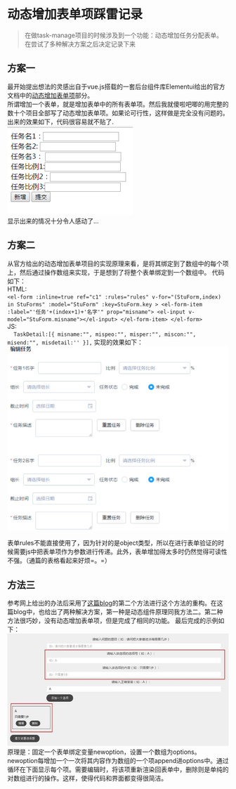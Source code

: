 # 动态增加表单项踩雷记录

> 在做task-manage项目的时候涉及到一个功能：动态增加任务分配表单。在尝试了多种解决方案之后决定记录下来

## 方案一  
 最开始提出想法的灵感出自于vue.js搭载的一套后台组件库Elementui给出的官方文档中的[动态增加表单项](http://element.eleme.io/#/zh-CN/component/form#dong-tai-zeng-jian-biao-dan-xiang)部分。   
所谓增加一个表单，就是增加表单中的所有表单项。然后我就傻啦吧唧的用完整的数十个项目全部写了动态增加表单项。如果论可行性，这样做是完全没有问题的。出来的效果如下，代码很容易就不贴了.  
![图片](./pictures/One.PNG)  
显示出来的情况十分令人感动了...

## 方案二
从官方给出的动态增加表单项目的实现原理来看，是将其绑定到了数组中的每个项上，然后通过操作数组来实现，于是想到了将整个表单绑定到一个数组中。
代码如下：  
HTML:  
`
	<el-form
    :inline=true
    ref="c1"
    :rules="rules"
    v-for="(StuForm,index) in StuForms"
    :model="StuForm"
    :key=StuForm.key
    >
	<el-form-item :label="'任务'+(index+1)+'名字'" prop="misname">
        <el-input v-model="StuForm.misname"></el-input>
     </el-form-item>
  </el-form>
`  
JS:  
`	TaskDetail:[{
      misname:"",
      mispeo:"",
      misper:"",
      miscon:"",
      misend:"",
      misdetail:''
    }],
`
实现的效果如下：  
![图片二](./pictures/Twp.PNG)  

表单rules不能直接使用了，因为针对的是object类型，所以在进行表单验证的时候需要js中把表单项作为参数进行传递。此外，表单增加得太多时仍然觉得可读性不强。（通篇的表格看起来好烦=。=）  
## 方法三
参考网上给出的办法后采用了[这篇blog](http://www.jianshu.com/p/73dba151eb29)的第二个方法进行这个方法的重构。在这篇blog中，也给出了两种解决方案，第一种是动态组件原理同我方法二。第二种方法很巧妙，没有动态增加表单项，但是完成了相同的功能。
最后完成的示例如下：  
![图片三](./pictures/3.jpg)  
原理是：固定一个表单绑定变量newoption，设置一个数组为options。newoption每增加一个一次将其内容作为数组的一个项append进options中。通过循环在下面显示每个项。需要编辑时，将该项重新渲染回表单中，删除则是单纯的对数组进行的操作。这样，使得代码和界面都变得很简洁。
